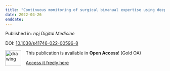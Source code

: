 ```yaml
---
title: "Continuous monitoring of surgical bimanual expertise using deep neural networks in virtual reality simulation"
date: 2022-04-26
enddate:
---
```


Published in: *npj Digital Medicine*

DOI: [10.1038/s41746-022-00596-8](https://doi.org/10.1038/s41746-022-00596-8)

<img src="https://upload.wikimedia.org/wikipedia/commons/thumb/7/77/Open_Access_logo_PLoS_transparent.svg/800px-Open_Access_logo_PLoS_transparent.svg.png" alt="drawing" width="50" align="left"/> &nbsp;&nbsp;&nbsp;This publication is available in **Open Access**! (Gold OA)

&nbsp;&nbsp;&nbsp;<a href="https://www.nature.com/articles/s41746-022-00596-8.pdf">Access it freely here</a>

